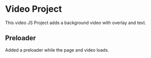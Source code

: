 # Video Project

This video JS Project adds a background video with overlay and text.

## Preloader

Added a preloader while the page and video loads.